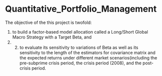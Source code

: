# Quantitative_Portfolio_Management
The objective of the this project is twofold: 
1) to build a factor-based model allocation called a Long/Short Global Macro Strategy with a Target Beta, and 
2) 2) to evaluate its sensitivity to variations of Beta as well as its sensitivity to the length of the estimators for covariance matrix and the expected returns under different market scenarios(including the pre-subprime crisis period, the crisis period (2008), and the post-crisis period.
